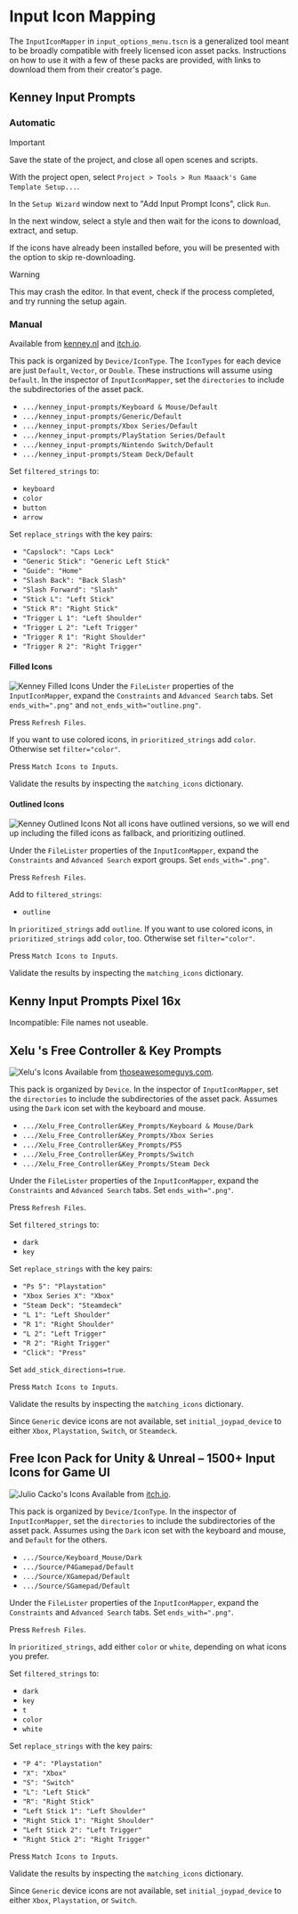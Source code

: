 # Input Icon Mapping

The `InputIconMapper` in `input_options_menu.tscn` is a generalized tool meant to be broadly compatible with freely licensed icon asset packs. Instructions on how to use it with a few of these packs are provided, with links to download them from their creator's page.

## Kenney Input Prompts

### Automatic

> [!IMPORTANT]
> Save the state of the project, and close all open scenes and scripts.

With the project open, select `Project > Tools > Run Maaack's Game Template Setup...`.

In the `Setup Wizard` window next to "Add Input Prompt Icons", click `Run`.

In the next window, select a style and then wait for the icons to download, extract, and setup.

If the icons have already been installed before, you will be presented with the option to skip re-downloading.

> [!WARNING]
> This may crash the editor.
> In that event, check if the process completed, and try running the setup again.

### Manual

Available from [kenney.nl](https://kenney.nl/assets/input-prompts) and [itch.io](https://kenney-assets.itch.io/input-prompts).

This pack is organized by `Device/IconType`. The `IconTypes` for each device are just `Default`, `Vector`, or `Double`. These instructions will assume using `Default`. In the inspector of `InputIconMapper`, set the `directories` to include the subdirectories of the asset pack.
* `.../kenney_input-prompts/Keyboard & Mouse/Default`
* `.../kenney_input-prompts/Generic/Default`
* `.../kenney_input-prompts/Xbox Series/Default`
* `.../kenney_input-prompts/PlayStation Series/Default`
* `.../kenney_input-prompts/Nintendo Switch/Default`
* `.../kenney_input-prompts/Steam Deck/Default`

Set `filtered_strings` to:
* `keyboard`
* `color`
* `button`
* `arrow`

Set `replace_strings` with the key pairs:
* `"Capslock": "Caps Lock"`
* `"Generic Stick": "Generic Left Stick"`
* `"Guide": "Home"`
* `"Slash Back": "Back Slash"`
* `"Slash Forward": "Slash"`
* `"Stick L": "Left Stick"`
* `"Stick R": "Right Stick"`
* `"Trigger L 1": "Left Shoulder"`
* `"Trigger L 2": "Left Trigger"`
* `"Trigger R 1": "Right Shoulder"`
* `"Trigger R 2": "Right Trigger"`

#### Filled Icons
![Kenney Filled Icons](../media/screenshot-5-kenney-2.png)
Under the `FileLister` properties of the `InputIconMapper`, expand the `Constraints` and `Advanced Search` tabs. Set `ends_with=".png"` and `not_ends_with="outline.png"`.

Press `Refresh Files`.

If you want to use colored icons, in `prioritized_strings` add `color`. Otherwise set `filter="color"`.

Press `Match Icons to Inputs`.

Validate the results by inspecting the `matching_icons` dictionary.

#### Outlined Icons
![Kenney Outlined Icons](../media/screenshot-5-kenney-4.png)
Not all icons have outlined versions, so we will end up including the filled icons as fallback, and prioritizing outlined.

Under the `FileLister` properties of  the `InputIconMapper`, expand the `Constraints` and `Advanced Search` export groups. Set `ends_with=".png"`.

Press `Refresh Files`.

Add to `filtered_strings`:
* `outline`

In `prioritized_strings` add `outline`. If you want to use colored icons, in `prioritized_strings` add `color`, too. Otherwise set `filter="color"`.

Press `Match Icons to Inputs`.

Validate the results by inspecting the `matching_icons` dictionary.

## Kenny Input Prompts Pixel 16x

Incompatible: File names not useable.

## Xelu 's Free Controller & Key Prompts

![Xelu's Icons](../media/screenshot-5-xelu-2.png)
Available from [thoseawesomeguys.com](https://thoseawesomeguys.com/prompts/).

This pack is organized by `Device`. In the inspector of `InputIconMapper`, set the `directories` to include the subdirectories of the asset pack. Assumes using the `Dark` icon set with the keyboard and mouse.
* `.../Xelu_Free_Controller&Key_Prompts/Keyboard & Mouse/Dark`
* `.../Xelu_Free_Controller&Key_Prompts/Xbox Series`
* `.../Xelu_Free_Controller&Key_Prompts/PS5`
* `.../Xelu_Free_Controller&Key_Prompts/Switch`
* `.../Xelu_Free_Controller&Key_Prompts/Steam Deck`

Under the `FileLister` properties of the `InputIconMapper`, expand the `Constraints` and `Advanced Search` tabs. Set `ends_with=".png"`.

Press `Refresh Files`.

Set `filtered_strings` to:
* `dark`
* `key`

Set `replace_strings` with the key pairs:
* `"Ps 5": "Playstation"`
* `"Xbox Series X": "Xbox"`
* `"Steam Deck": "Steamdeck"`
* `"L 1": "Left Shoulder"`
* `"R 1": "Right Shoulder"`
* `"L 2": "Left Trigger"`
* `"R 2": "Right Trigger"`
* `"Click": "Press"`

Set `add_stick_directions=true`.

Press `Match Icons to Inputs`.

Validate the results by inspecting the `matching_icons` dictionary.

Since `Generic` device icons are not available, set `initial_joypad_device` to either `Xbox`, `Playstation`, `Switch`, or `Steamdeck`.

## Free Icon Pack for Unity & Unreal – 1500+ Input Icons for Game UI

![Julio Cacko's Icons](../media/screenshot-5-juliocacko-2.png)
Available from [itch.io](https://juliocacko.itch.io/free-input-prompts).

This pack is organized by `Device/IconType`. In the inspector of `InputIconMapper`, set the `directories` to include the subdirectories of the asset pack. Assumes using the `Dark` icon set with the keyboard and mouse, and `Default` for the others.
* `.../Source/Keyboard_Mouse/Dark`
* `.../Source/P4Gamepad/Default`
* `.../Source/XGamepad/Default`
* `.../Source/SGamepad/Default`

Under the `FileLister` properties of the `InputIconMapper`, expand the `Constraints` and `Advanced Search` tabs. Set `ends_with=".png"`.

Press `Refresh Files`.

In `prioritized_strings`, add either `color` or `white`, depending on what icons you prefer.

Set `filtered_strings` to:
* `dark`
* `key`
* `t`
* `color`
* `white`

Set `replace_strings` with the key pairs:
* `"P 4": "Playstation"`
* `"X": "Xbox"`
* `"S": "Switch"`
* `"L": "Left Stick"`
* `"R": "Right Stick"`
* `"Left Stick 1": "Left Shoulder"`
* `"Right Stick 1": "Right Shoulder"`
* `"Left Stick 2": "Left Trigger"`
* `"Right Stick 2": "Right Trigger"`

Press `Match Icons to Inputs`.

Validate the results by inspecting the `matching_icons` dictionary.

Since `Generic` device icons are not available, set `initial_joypad_device` to either `Xbox`, `Playstation`, or `Switch`.
